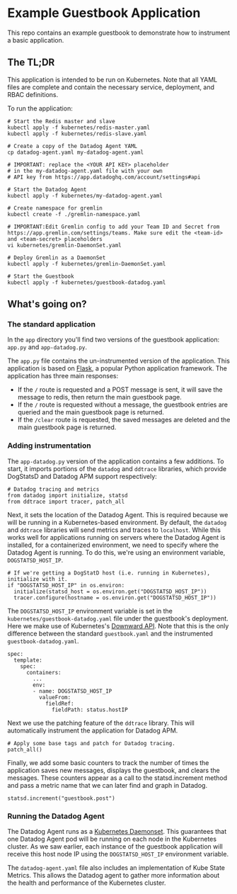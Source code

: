 # Example Guestbook Application

This repo contains an example guestbook to demonstrate how to instrument a basic application.

## The TL;DR

This application is intended to be run on Kubernetes. Note that all YAML files are complete and contain the necessary service, deployment, and RBAC definitions.

To run the application:

```
# Start the Redis master and slave
kubectl apply -f kubernetes/redis-master.yaml
kubectl apply -f kubernetes/redis-slave.yaml

# Create a copy of the Datadog Agent YAML
cp datadog-agent.yaml my-datadog-agent.yaml

# IMPORTANT: replace the <YOUR API KEY> placeholder
# in the my-datadog-agent.yaml file with your own
# API key from https://app.datadoghq.com/account/settings#api

# Start the Datadog Agent
kubectl apply -f kubernetes/my-datadog-agent.yaml

# Create namespace for gremlin
kubectl create -f ./gremlin-namespace.yaml

# IMPORTANT:Edit Gremlin config to add your Team ID and Secret from https://app.gremlin.com/settings/teams. Make sure edit the <team-id> and <team-secret> placeholders 
vi kubernetes/gremlin-DaemonSet.yaml

# Deploy Gremlin as a DaemonSet
kubectl apply -f kubernetes/gremlin-DaemonSet.yaml 

# Start the Guestbook
kubectl apply -f kubernetes/guestbook-datadog.yaml
```

## What's going on?

### The standard application

In the `app` directory you'll find two versions of the guestbook application: `app.py` and `app-datadog.py`.

The `app.py` file contains the un-instrumented version of the application. This application is based on [Flask](http://flask.pocoo.org/), a popular Python application framework. The application has three main responses:

- If the `/` route is requested and a POST message is sent, it will save the message to redis, then return the main guestbook page.
- If the `/` route is requested without a message, the guestbook entries are queried and the main guestbook page is returned.
- If the `/clear` route is requested, the saved messages are deleted and the main guestbook page is returned.

### Adding instrumentation

The `app-datadog.py` version of the application contains a few additions. To start, it imports portions of the `datadog` and `ddtrace` libraries, which provide DogStatsD and Datadog APM support respectively:

```
# Datadog tracing and metrics
from datadog import initialize, statsd
from ddtrace import tracer, patch_all
```

Next, it sets the location of the Datadog Agent. This is required because we will be running in a Kubernetes-based environment. By default, the `datadog` and `ddtrace` libraries will send metrics and traces to `localhost`. While this works well for applications running on servers where the Datadog Agent is installed, for a containerized environment, we need to specify where the Datadog Agent is running. To do this, we're using an environment variable, `DOGSTATSD_HOST_IP`.

```
# If we're getting a DogStatD host (i.e. running in Kubernetes), initialize with it.
if "DOGSTATSD_HOST_IP" in os.environ:
  initialize(statsd_host = os.environ.get("DOGSTATSD_HOST_IP"))
  tracer.configure(hostname = os.environ.get("DOGSTATSD_HOST_IP"))
```

The `DOGSTATSD_HOST_IP` environment variable is set in the `kubernetes/guestbook-datadog.yaml` file under the guestbook's deployment. Here we make use of Kubernetes's [Downward API](https://kubernetes.io/docs/tasks/inject-data-application/environment-variable-expose-pod-information/). Note that this is the only difference between the standard `guestbook.yaml` and the instrumented `guestbook-datadog.yaml`.

```
spec:
  template:
    spec:
      containers:
        ...
        env:
        - name: DOGSTATSD_HOST_IP
          valueFrom:
            fieldRef:
              fieldPath: status.hostIP
```

Next we use the patching feature of the `ddtrace` library. This will automatically instrument the application for Datadog APM.

```
# Apply some base tags and patch for Datadog tracing.
patch_all()
```

Finally, we add some basic counters to track the number of times the application saves new messages, displays the guestbook, and clears the messages. These counters appear as a call to the statsd.increment method and pass a metric name that we can later find and graph in Datadog.

```
statsd.increment("guestbook.post")
```

### Running the Datadog Agent

The Datadog Agent runs as a [Kubernetes Daemonset](https://kubernetes.io/docs/concepts/workloads/controllers/daemonset/). This guarantees that one Datadog Agent pod will be running on each node in the Kubernetes cluster. As we saw earlier, each instance of the guestbook application will receive this host node IP using the `DOGSTATSD_HOST_IP` environment variable.

The `datadog-agent.yaml` file also includes an implementation of Kube State Metrics. This allows the Datadog agent to gather more information about the health and performance of the Kubernetes cluster.
